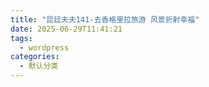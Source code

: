 ```yaml
---
title: "昆廷夫夫141-去香格里拉旅游 风景折射幸福"
date: 2025-06-29T11:41:21
tags:
  - wordpress
categories:
  - 默认分类
---
```




